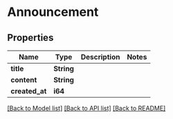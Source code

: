 # Announcement

## Properties

Name | Type | Description | Notes
------------ | ------------- | ------------- | -------------
**title** | **String** |  | 
**content** | **String** |  | 
**created_at** | **i64** |  | 

[[Back to Model list]](../README.md#documentation-for-models) [[Back to API list]](../README.md#documentation-for-api-endpoints) [[Back to README]](../README.md)


